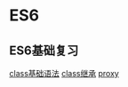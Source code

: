 # ES6
ES6基础复习
---------------------
[class基础语法](https://github.com/WhatProblem/ES6/blob/master/class/1.js)
[class继承](https://github.com/WhatProblem/ES6/blob/master/class/2.js)
[proxy](https://github.com/WhatProblem/ES6/blob/master/proxy/1.js)